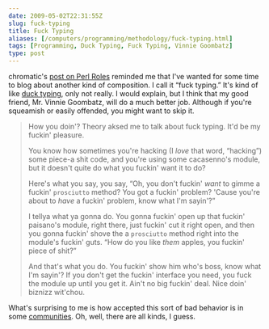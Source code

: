 ```yaml
--- 
date: 2009-05-02T22:31:55Z
slug: fuck-typing
title: Fuck Typing
aliases: [/computers/programming/methodology/fuck-typing.html]
tags: [Programming, Duck Typing, Fuck Typing, Vinnie Goombatz]
type: post
---
```


chromatic's [post on Perl Roles] reminded me that I've wanted for some time to
blog about another kind of composition. I call it “fuck typing.” It's kind of
like [duck typing], only not really. I would explain, but I think that my good
friend, Mr. Vinnie Goombatz, will do a much better job. Although if you're
squeamish or easily offended, you might want to skip it.

> How you doin'? Theory aksed me to talk about fuck typing. It'd be my fuckin'
> pleasure.
>
> You know how sometimes you're hacking (I *love* that word, “hacking”) some
> piece-a shit code, and you're using some cacasenno's module, but it doesn't
> quite do what you fuckin' want it to do?
>
> Here's what you say, you say, “Oh, you don't fuckin' *want* to gimme a fuckin'
> `prosciutto` method? You got a fuckin' problem? 'Cause you're about to *have*
> a fuckin' problem, know what I'm sayin'?”
>
> I tellya what ya gonna do. You gonna fuckin' open up that fuckin' paisano's
> module, right there, just fuckin' cut it right open, and then you gonna
> fuckin' shove the a `prosciutto` method right into the module's fuckin' guts.
> “How do you like *them* apples, you fuckin' piece of shit?”
>
> And that's what you do. You fuckin' show him who's boss, know what I'm sayin'?
> If you don't get the fuckin' interface you need, you fuck the module up until
> you get it. Ain't no big fuckin' deal. Nice doin' biznizz wit'chou.

What's surprising to me is how accepted this sort of bad behavior is in some
[communities]. Oh, well, there are all kinds, I guess.

  [post on Perl Roles]: http://www.modernperlbooks.com/mt/2009/04/the-why-of-perl-roles.html
    "Modern Perl Books: “The Why of Perl Roles”"
  [duck typing]: https://en.wikipedia.org/wiki/Duck_typing
    "Wikipedia: “Duck Typing”"
  [communities]: http://www.juixe.com/techknow/index.php/2007/01/17/reopening-ruby-classes-2/
    "Reopening Ruby Classes"
